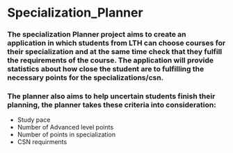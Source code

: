 # Specialization_Planner

### The specialization Planner project aims to create an application in which students from LTH can choose courses for their specialization and at the same time check that they fulfill the requirements of the course. The application will provide statistics about how close the student are to fulfilling the necessary points for the specializations/csn.

### The planner also aims to help uncertain students finish their planning, the planner takes these criteria into consideration:
* Study pace
* Number of Advanced level points
* Number of points in specialization
* CSN requirments
